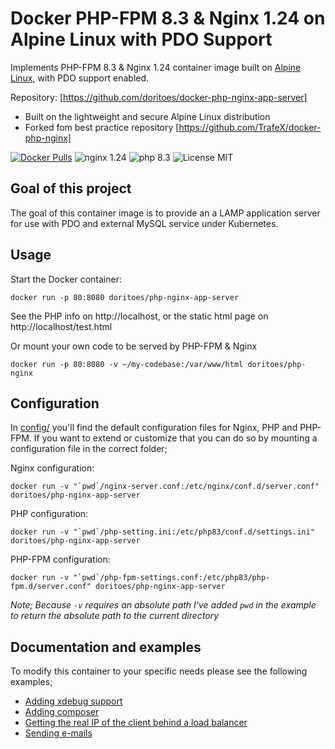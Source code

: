 # Docker PHP-FPM 8.3 & Nginx 1.24 on Alpine Linux with PDO Support
Implements PHP-FPM 8.3 & Nginx 1.24 container image built on [Alpine Linux](https://www.alpinelinux.org/), with PDO support enabled.

Repository: [https://github.com/doritoes/docker-php-nginx-app-server]


* Built on the lightweight and secure Alpine Linux distribution
* Forked fom best practice repository [https://github.com/TrafeX/docker-php-nginx]

[![Docker Pulls](https://img.shields.io/docker/pulls/doritoes/php-nginx-app-server.svg)](https://hub.docker.com/r/doritoes/php-nginx-app-server/)
![nginx 1.24](https://img.shields.io/badge/nginx-1.24-brightgreen.svg)
![php 8.3](https://img.shields.io/badge/php-8.3-brightgreen.svg)
![License MIT](https://img.shields.io/badge/license-MIT-blue.svg)

## Goal of this project
The goal of this container image is to provide an a LAMP application server for use with PDO and external MySQL service under Kubernetes.

## Usage

Start the Docker container:

    docker run -p 80:8080 doritoes/php-nginx-app-server

See the PHP info on http://localhost, or the static html page on http://localhost/test.html

Or mount your own code to be served by PHP-FPM & Nginx

    docker run -p 80:8080 -v ~/my-codebase:/var/www/html doritoes/php-nginx

## Configuration
In [config/](config/) you'll find the default configuration files for Nginx, PHP and PHP-FPM.
If you want to extend or customize that you can do so by mounting a configuration file in the correct folder;

Nginx configuration:

    docker run -v "`pwd`/nginx-server.conf:/etc/nginx/conf.d/server.conf" doritoes/php-nginx-app-server

PHP configuration:

    docker run -v "`pwd`/php-setting.ini:/etc/php83/conf.d/settings.ini" doritoes/php-nginx-app-server

PHP-FPM configuration:

    docker run -v "`pwd`/php-fpm-settings.conf:/etc/php83/php-fpm.d/server.conf" doritoes/php-nginx-app-server

_Note; Because `-v` requires an absolute path I've added `pwd` in the example to return the absolute path to the current directory_

## Documentation and examples
To modify this container to your specific needs please see the following examples;

* [Adding xdebug support](https://github.com/TrafeX/docker-php-nginx/blob/master/docs/xdebug-support.md)
* [Adding composer](https://github.com/TrafeX/docker-php-nginx/blob/master/docs/composer-support.md)
* [Getting the real IP of the client behind a load balancer](https://github.com/TrafeX/docker-php-nginx/blob/master/docs/real-ip-behind-loadbalancer.md)
* [Sending e-mails](https://github.com/TrafeX/docker-php-nginx/blob/master/docs/sending-emails.md)
